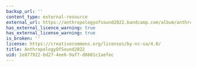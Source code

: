 ```yaml
---
backup_url: ''
content_type: external-resource
external_url: https://anthropologyofsound2022.bandcamp.com/album/anthropologyofsound2022
has_external_licence_warning: true
has_external_license_warning: true
is_broken: ''
license: https://creativecommons.org/licenses/by-nc-sa/4.0/
title: AnthropologyOfSound2022
uid: 1e877922-bd27-4ee6-9af7-d8601c1aefec
---
```

